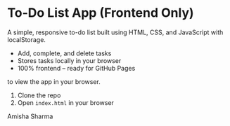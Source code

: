 #  To-Do List App (Frontend Only)
A simple, responsive to-do list built using HTML, CSS, and JavaScript with localStorage.
- Add, complete, and delete tasks
- Stores tasks locally in your browser
- 100% frontend – ready for GitHub Pages



to view the app in your browser.
1. Clone the repo
2. Open `index.html` in your browser


Amisha Sharma